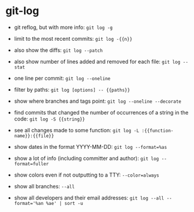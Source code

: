 # git-log

- git reflog, but with more info:
`git log -g`

- limit to the most recent commits:
`git log -{{n}}`

- also show the diffs:
`git log --patch`

- also show number of lines added and removed for each file:
`git log --stat`

- one line per commit:
`git log --oneline`

- filter by paths:
`git log [options] -- {{paths}}`

- show where branches and tags point:
`git log --oneline --decorate`

- find commits that changed the number of occurrences of a string in the code:
`git log -S {{string}}`

- see all changes made to some function:
`git log -L :{{function-name}}:{{file}}`

- show dates in the format YYYY-MM-DD:
`git log --format=%as`

- show a lot of info (including committer and author):
`git log --format=fuller`

- show colors even if not outputting to a TTY:
`--color=always`

- show all branches:
`--all`

- show all developers and their email addresses:
`git log --all --format='%an %ae' | sort -u`
